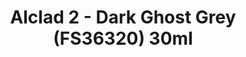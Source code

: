 ---
layout: product
title: "Alclad 2 - Dark Ghost Grey (FS36320) 30ml"
price: "TBA" 
desc: "Metalizer boja"
img_path: "/assets/img/ALCE637.jpg"
brand: "N/A"
available: false
special_offer: false
new: false
soon: false
cat: "040000"
subcat: "040300"
subsubcat: "0N/A"
sifra: "ALCE637"
popular: false
---